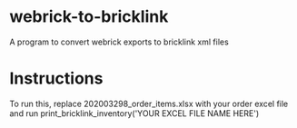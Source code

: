 # webrick-to-bricklink
A program to convert webrick exports to bricklink xml files

# Instructions
To run this, replace 202003298_order_items.xlsx with your order excel file and run print_bricklink_inventory('YOUR EXCEL FILE NAME HERE')
